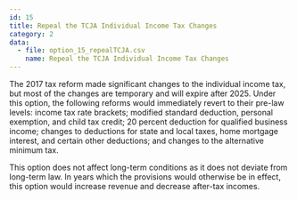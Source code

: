 ```yaml
---
id: 15
title: Repeal the TCJA Individual Income Tax Changes
category: 2
data:
  - file: option_15_repealTCJA.csv
    name: Repeal the TCJA Individual Income Tax Changes
---
```


The 2017 tax reform made significant changes to the individual income tax, but most of the changes are temporary and will expire after 2025. Under this option, the following reforms would immediately revert to their pre-law levels: income tax rate brackets; modified standard deduction, personal exemption, and child tax credit; 20 percent deduction for qualified business income; changes to deductions for state and local taxes, home mortgage interest, and certain other deductions; and changes to the alternative minimum tax.

This option does not affect long-term conditions as it does not deviate from long-term law. In years which the provisions would otherwise be in effect, this option would increase revenue and decrease after-tax incomes.
